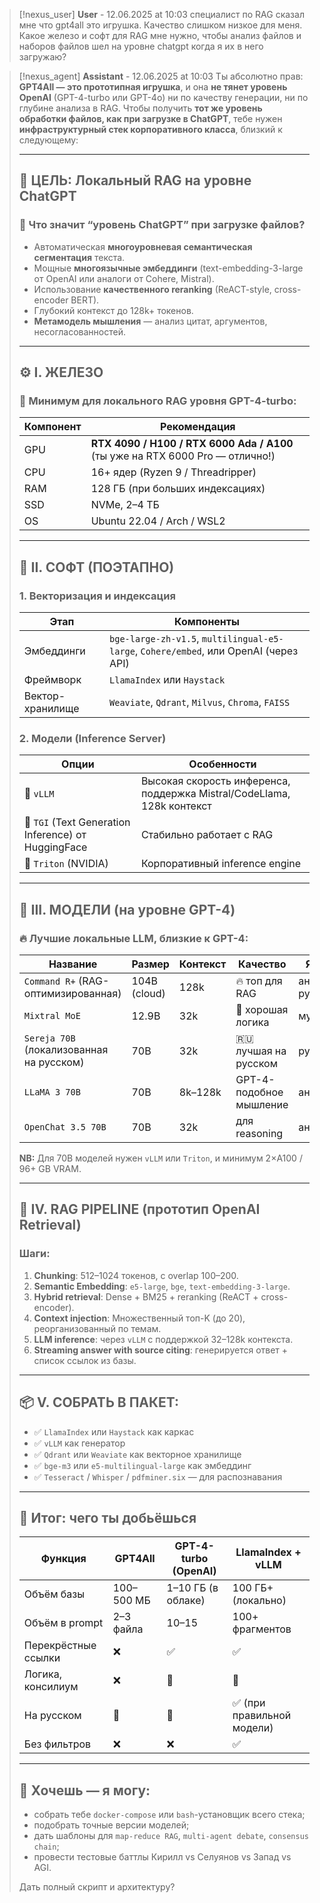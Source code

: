 >[!nexus_user] **User** - 12.06.2025 at 10:03
> специалист по RAG сказал мне что gpt4all это игрушка. Качество слишком низкое для меня. Какое железо и софт для RAG мне нужно, чтобы анализ файлов и наборов файлов шел на уровне chatgpt когда я их в него загружаю?
<!-- UID: ebbbce17-96c5-40f1-a331-1484266ab2fe -->




>[!nexus_agent] **Assistant** - 12.06.2025 at 10:03
> Ты абсолютно прав: **GPT4All — это прототипная игрушка**, и она **не тянет уровень OpenAI** (GPT-4-turbo или GPT-4o) ни по качеству генерации, ни по глубине анализа в RAG. Чтобы получить **тот же уровень обработки файлов, как при загрузке в ChatGPT**, тебе нужен **инфраструктурный стек корпоративного класса**, близкий к следующему:
> 
> ---
> 
> ## 🧠 ЦЕЛЬ: Локальный RAG на уровне ChatGPT
> 
> ### 📌 Что значит “уровень ChatGPT” при загрузке файлов?
> - Автоматическая **многоуровневая семантическая сегментация** текста.
> - Мощные **многоязычные эмбеддинги** (text-embedding-3-large от OpenAI или аналоги от Cohere, Mistral).
> - Использование **качественного reranking** (ReACT-style, cross-encoder BERT).
> - Глубокий контекст до 128k+ токенов.
> - **Метамодель мышления** — анализ цитат, аргументов, несогласованностей.
> 
> ---
> 
> ## ⚙️ I. ЖЕЛЕЗО
> 
> ### 🔹 Минимум для локального RAG уровня GPT-4-turbo:
> | Компонент | Рекомендация |
> |-----------|---------------|
> | GPU | **RTX 4090 / H100 / RTX 6000 Ada / A100** (ты уже на RTX 6000 Pro — отлично!) |
> | CPU | 16+ ядер (Ryzen 9 / Threadripper) |
> | RAM | 128 ГБ (при больших индексациях) |
> | SSD | NVMe, 2–4 ТБ |
> | OS | Ubuntu 22.04 / Arch / WSL2 |
> 
> ---
> 
> ## 🧰 II. СОФТ (ПОЭТАПНО)
> 
> ### 1. **Векторизация и индексация**
> | Этап | Компоненты |
> |------|------------|
> | Эмбеддинги | `bge-large-zh-v1.5`, `multilingual-e5-large`, `Cohere/embed`, или OpenAI (через API) |
> | Фреймворк | `LlamaIndex` или `Haystack` |
> | Вектор-хранилище | `Weaviate`, `Qdrant`, `Milvus`, `Chroma`, `FAISS` |
> 
> ### 2. **Модели (Inference Server)**
> | Опции | Особенности |
> |-------|-------------|
> | 🔸 `vLLM` | Высокая скорость инференса, поддержка Mistral/CodeLlama, 128k контекст |
> | 🔸 `TGI` (Text Generation Inference) от HuggingFace | Стабильно работает с RAG |
> | 🔸 `Triton` (NVIDIA) | Корпоративный inference engine |
> 
> ---
> 
> ## 🧠 III. МОДЕЛИ (на уровне GPT-4)
> 
> ### 🔥 Лучшие локальные LLM, близкие к GPT-4:
> | Название | Размер | Контекст | Качество | Язык |
> |----------|--------|----------|----------|------|
> | `Command R+` (RAG-оптимизированная) | 104B (cloud) | 128k | 🔥 топ для RAG | англ./рус |
> | `Mixtral MoE` | 12.9B | 32k | 🧠 хорошая логика | мульти |
> | `Sereja 70B` (локализованная на русском) | 70B | 32k | 🇷🇺 лучшая на русском | русский |
> | `LLaMA 3 70B` | 70B | 8k–128k | GPT-4-подобное мышление | англ. |
> | `OpenChat 3.5 70B` | 70B | 32k | для reasoning | англ. |
> 
> **NB:** Для 70B моделей нужен `vLLM` или `Triton`, и минимум 2×A100 / 96+ GB VRAM.
> 
> ---
> 
> ## 🔁 IV. RAG PIPELINE (прототип OpenAI Retrieval)
> 
> ### Шаги:
> 1. **Chunking**: 512–1024 токенов, с overlap 100–200.
> 2. **Semantic Embedding**: `e5-large`, `bge`, `text-embedding-3-large`.
> 3. **Hybrid retrieval**: Dense + BM25 + reranking (ReACT + cross-encoder).
> 4. **Context injection**: Множественный топ-K (до 20), реорганизованный по темам.
> 5. **LLM inference**: через `vLLM` с поддержкой 32–128k контекста.
> 6. **Streaming answer with source citing**: генерируется ответ + список ссылок из базы.
> 
> ---
> 
> ## 📦 V. СОБРАТЬ В ПАКЕТ:
> - ✅ `LlamaIndex` или `Haystack` как каркас
> - ✅ `vLLM` как генератор
> - ✅ `Qdrant` или `Weaviate` как векторное хранилище
> - ✅ `bge-m3` или `e5-multilingual-large` как эмбеддинг
> - ✅ `Tesseract` / `Whisper` / `pdfminer.six` — для распознавания
> 
> ---
> 
> ## 🧬 Итог: чего ты добьёшься
> 
> | Функция | GPT4All | GPT-4-turbo (OpenAI) | LlamaIndex + vLLM |
> |---------|---------|----------------------|-------------------|
> | Объём базы | 100–500 МБ | 1–10 ГБ (в облаке) | 100 ГБ+ (локально) |
> | Объём в prompt | 2–3 файла | 10–15 | 100+ фрагментов |
> | Перекрёстные ссылки | ❌ | ✅ | ✅ |
> | Логика, консилиум | ❌ | 🧠 | 🧠 |
> | На русском | 🤏 | 🤏 | ✅ (при правильной модели) |
> | Без фильтров | ❌ | ❌ | ✅ |
> 
> ---
> 
> ## 🔧 Хочешь — я могу:
> 
> - собрать тебе `docker-compose` или `bash`-установщик всего стека;
> - подобрать точные версии моделей;
> - дать шаблоны для `map-reduce RAG`, `multi-agent debate`, `consensus chain`;
> - провести тестовые баттлы Кирилл vs Селуянов vs Запад vs AGI.
> 
> Дать полный скрипт и архитектуру?
<!-- UID: 5b9d2083-a9ad-4a68-a4ff-de50fce41e88 -->